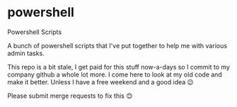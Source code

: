 powershell
==========

Powershell Scripts

A bunch of powershell scripts that I've put together to help me with various admin tasks. 

This repo is a bit stale, I get paid for this stuff now-a-days so I commit to my company github a whole lot more.  I come here to look at my old code and make it better.  Unless I have a free weekend and a good idea :wink:

Please submit merge requests to fix this 😊
